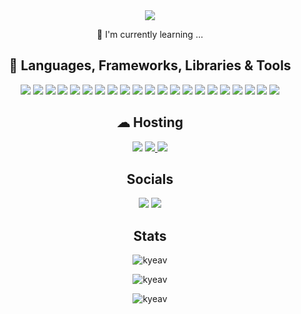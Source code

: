 <div align="center">
 <img src="https://readme-typing-svg.herokuapp.com/?lines=Hey,+I%27m+Kylie+%F0%9F%91%8B;&center=true&size=30" />
 </div>
 
 <p align="center">🧠 I'm currently learning ...<p>

<h2 align="center">🚀 Languages, Frameworks, Libraries & Tools</h2>
<p align="center"> 
<a> 
  <img src="https://img.shields.io/badge/css3-%231572B6.svg?style=for-the-badge&logo=css3&logoColor=white"/> 
</a> 
  
<a> 
<img src="https://img.shields.io/badge/html5-%23E34F26.svg?style=for-the-badge&logo=html5&logoColor=white"/> 
</a> 
  
<a> 
<img src="https://img.shields.io/badge/JavaScript-F7DF1E?style=for-the-badge&logo=javascript&logoColor=black"/> 
</a>
  
<a>
<img src="https://img.shields.io/badge/React-20232A?style=for-the-badge&logo=react&logoColor=61DAFB"/>
</a>
 
<a>
<img src="https://img.shields.io/badge/firebase-ffca28?style=for-the-badge&logo=firebase&logoColor=black"/>
</a>

<a>
<img src="https://img.shields.io/badge/next.js-000000?style=for-the-badge&logo=nextdotjs&logoColor=white"/>
</a>
 
<a>
<img src="https://img.shields.io/badge/npm-CB3837?style=for-the-badge&logo=npm&logoColor=white"/>
</a>
 
<a>
<img src="https://img.shields.io/badge/Material%20UI-007FFF?style=for-the-badge&logo=mui&logoColor=white"/>
</a>

<a>
<img src="https://img.shields.io/badge/React_Router-CA4245?style=for-the-badge&logo=react-router&logoColor=white"/>
</a>
 
<a>
<img src="https://img.shields.io/badge/Redux-593D88?style=for-the-badge&logo=redux&logoColor=white"/>
</a>
 
<a>
<img src="https://img.shields.io/badge/Tailwind_CSS-38B2AC?style=for-the-badge&logo=tailwind-css&logoColor=white"/>
</a>
 
<a>
<img src="https://img.shields.io/badge/Yarn-2C8EBB?style=for-the-badge&logo=yarn&logoColor=white"/>
</a>
 
<a>
<img src="https://img.shields.io/badge/Font_Awesome-339AF0?style=for-the-badge&logo=fontawesome&logoColor=white"/>
</a>
 
<a>
<img src="https://img.shields.io/badge/TypeScript-007ACC?style=for-the-badge&logo=typescript&logoColor=white"/>
</a>
 
<a>
<img src="https://img.shields.io/badge/Sass-CC6699?style=for-the-badge&logo=sass&logoColor=white"/>
</a>
 
<a>
<img src="https://img.shields.io/badge/Less-1D365D.svg?style=for-the-badge&logo=Less&logoColor=white"/>
</a>
 
<a>
<img src="https://img.shields.io/badge/PostCSS-DD3A0A.svg?style=for-the-badge&logo=PostCSS&logoColor=white"/>
</a>
 
<a>
<img src="https://img.shields.io/badge/Axios-5A29E4.svg?style=for-the-badge&logo=Axios&logoColor=white"/>
</a>
 
<a>
<img src="https://img.shields.io/badge/Figma-F24E1E.svg?style=for-the-badge&logo=Figma&logoColor=white"/>
</a>
 
<a>
<img src="https://img.shields.io/badge/Vite-646CFF.svg?style=for-the-badge&logo=Vite&logoColor=white"/>
</a>
 
<a>
<img src="https://img.shields.io/badge/React%20Query-FF4154.svg?style=for-the-badge&logo=React-Query&logoColor=white"/>
</a> 
</p>

<h2 align="center">☁ Hosting</h2>
<div align="center">
<a>
<img src="https://img.shields.io/badge/Heroku-430098?style=for-the-badge&logo=heroku&logoColor=white" />
</a>

<a href="https://vercel.com/kyeav" target="_blank" rel="noopener noreferrer">
<img src="https://img.shields.io/badge/Vercel-000000?style=for-the-badge&logo=vercel&logoColor=white" />
</a>
 
<a>
<img src="https://img.shields.io/badge/Netlify-00C7B7.svg?style=for-the-badge&logo=Netlify&logoColor=white"/>
</a>
</div>

<h2 align="center">Socials</h2>
<div align="center"/>
<a>
<img src="https://img.shields.io/badge/-LeetCode-FFA116?style=for-the-badge&logo=LeetCode&logoColor=black" />
</a>

<a href="https://www.linkedin.com/in/kylie-arellano/" target="_blank" rel="noopener noreferrer">
<img src="https://img.shields.io/badge/LinkedIn-0077B5?style=for-the-badge&logo=linkedin&logoColor=white" />
</a>

</div>

<h2 align="center">Stats</h2>

<p align="center">
<img src="https://github-readme-stats.vercel.app/api?username=kyeav&show_icons=true&locale=en&theme=dark" alt="kyeav" />
</p>
 
<p align="center">
<img src="https://github-readme-streak-stats.herokuapp.com/?user=kyeav&&theme=dark" alt="kyeav" />
</p>

<p align="center">
<img src="https://github-profile-trophy.vercel.app/?username=kyeav&theme=dark" alt="kyeav" />
</p>

<!---
kyeav/kyeav is a ✨ special ✨ repository because its `README.md` (this file) appears on your GitHub profile.
You can click the Preview link to take a look at your changes.
--->
